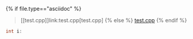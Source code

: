 {% if file.type=="asciidoc" %}
> [[test.cpp]]link:test.cpp[test.cpp]
{% else %}
> <a id="test.cpp" href="test.cpp">test.cpp</a>
{% endif %}

``` cpp
int i:
```

